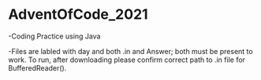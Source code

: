 # AdventOfCode_2021

-Coding Practice using Java

-Files are labled with day and both .in and Answer; both must be present to work.  To run, after downloading please confirm correct path to .in file for BufferedReader().
